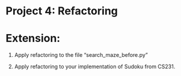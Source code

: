 # Project 4: Refactoring


# Extension:

1. Apply refactoring to the file “search_maze_before.py”


2. Apply refactoring to your implementation of Sudoku from CS231.

